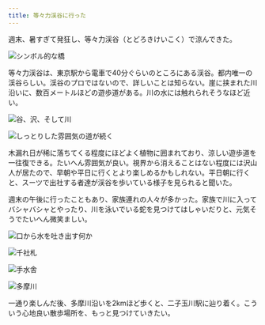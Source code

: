 ```yaml
---
title: 等々力渓谷に行った
---
```

週末、暑すぎて発狂し、等々力渓谷（とどろきけいこく）で涼んできた。

![](https://lh6.googleusercontent.com/6Xe39pvBmaUiHTtqqA8I7ZHME4eH6OTjXGwaJK-BUoeMJ8Z35Rl4uSyFwSK6dAqz1zaacxSmAvO9N_XlX857md5lLG5hpzHKTIYvD-ckRmDtc6IfK6kjXiMICoGTmTiHm2kGyaD2FJ-5XwmZ2Ok "シンボル的な橋")

等々力渓谷は、東京駅から電車で40分ぐらいのところにある渓谷。都内唯一の渓谷らしい。渓谷のプロではないので、詳しいことは知らない。崖に挟まれた川沿いに、数百メートルほどの遊歩道がある。川の水には触れられそうなほど近い。

![](https://lh4.googleusercontent.com/JFl5plGLwlS7KRdi4xaOml9tp-QDbBPLWQsHOhw1CqY5UVhWbi8e1GQt9wxR7GpCekOcew7LHj-pVp8L_CuruJakzwuspwuDn6PE6clV2vL0hWwKFTASo_HObz5KP02YSFKp4ULB-Ydu7rkc2W8 "谷、沢、そして川")

![](https://lh6.googleusercontent.com/BOWEaDwUZ82QTdvvOTdfH-fUsMul9L-YDgyfBb3Avgti4Pq5kJMdpYidFd5lzRuj3texMBoVFgUKZaDbTTEAz1h0kycxbzw-5LeqB_X0v4bV-j9HmnoTPkaVFo3G89fc0gn1mqQZtOtUGjwH36I "しっとりした雰囲気の道が続く")

木漏れ日が稀に落ちてくる程度にほどよく植物に囲まれており、涼しい遊歩道を一往復できる。たいへん雰囲気が良い。視界から消えることはない程度には沢山人が居たので、早朝や平日に行くとより楽しめるかもしれない。平日朝に行くと、スーツで出社する者達が渓谷を歩いている様子を見られると聞いた。

週末の午後に行ったこともあり、家族連れの人々が多かった。家族で川に入ってバシャバシャとやったり、川を泳いでいる蛇を見つけてはしゃいだりと、元気そうでたいへん微笑ましい。

![](https://lh3.googleusercontent.com/V82e_JtDv8UtK3-5p5ZUkp3do8A_gNdqsFizMebdWw6QkyegRnk_fHSzj_LO4qghWdh4b0B9Yd-ddNB94ZDCKfayVZtzqF9ott5pKNH3Au7ZXFLOFmwHS7FaJzzvwCY33LZx8dM4ddfhimXaCig "口から水を吐き出す何か")

![](https://lh6.googleusercontent.com/EtWNpfb6jFBGomSJQ0Bvn50KbCONqNyctTbqLsiEvbOjqpodRBzHK-wnpuwBK26l6gBiXzOzwf7gMr8QtKaU1Q53mwCSmJ1RKY1wKrfSSPMUEf7TsAH5UlpfyJnRlq9amrJANsDFlrGwaaclQW4 "千社札")

![](https://lh6.googleusercontent.com/VTs0hK7XTX39_jVMVHTgv-mZiS1Xl0divGbrW8WHVAYbOPHNCBB1JI0dXfq4xDxOZT2dDDk5-gfFkvokIFs0N7lI1NxcUlk7DGEfUGckKONdumFquRLu-BWlCKCq8QbpAYk3aISvygLpYrlptLE "手水舎")

![](https://lh6.googleusercontent.com/gEqaXc6RiFhK1M_gYfUHhUlDYlguSQUbBSW7kRJ6bZ0EMl2SMsORp3LQhF24xWkZawCQY8HSeHJmORPUT_1smRApwagnHbd8jYInxVnf2HUNaHo10JgtOGXj3uiknrAstt_QOCsnFs87tzZFAYs "多摩川")

一通り楽しんだ後、多摩川沿いを2kmほど歩くと、二子玉川駅に辿り着く。こういう心地良い散歩場所を、もっと見つけていきたい。
